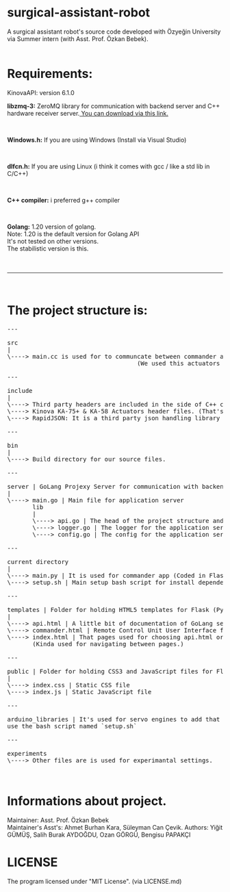 # surgical-assistant-robot
A surgical assistant robot's source code developed with Özyeğin University via Summer
intern (with Asst. Prof. Özkan Bebek).
<br>
<br>

# Requirements:

KinovaAPI: version 6.1.0
<br>

<b>libzmq-3:</b> ZeroMQ library for communication with backend server and C++ hardware receiver server.<a href="https://zeromq.org/download/"> You can download via this link.</a>

<br>

<b>Windows.h:</b> If you are using Windows (Install via Visual Studio)

<br>

<b>dlfcn.h:</b> If you are using Linux (i think it comes with gcc / like a std lib in C/C++)

<br>

<b>C++ compiler:</b> i preferred g++ compiler

<br>

<b>Golang:</b> 1.20 version of golang.<br>
Note: 1.20 is the default version for Golang API<br>
It's not tested on other versions.<br>
The stabilistic version is this.<br>
<br>
<br>

---

<br>

# The project structure is:
<pre>
---

src
|
\----> main.cc is used for to communcate between commander and hardware. (Kinova KA-75+ & KA-58 Actuators)
                                    (We used this actuators for moving surgical-assistant-robot)

---

include
|
\----> Third party headers are included in the side of C++ code.
\----> Kinova KA-75+ & KA-58 Actuators header files. (That's not enoug for usage you need .so dynamic libraries to use them.)
\----> RapidJSON: It is a third party json handling library developed by Tencent Coorparation. (The PUBG one)

---

bin
|
\----> Build directory for our source files.

---

server | GoLang Projexy Server for communication with backend server and C++ hardware sender/receiver server.
|
\----> main.go | Main file for application server
       lib
       |
       \----> api.go | The head of the project structure and the api handlers for the application server.
       \----> logger.go | The logger for the application server.
       \----> config.go | The config for the application server.

---

current directory
|
\----> main.py | It is used for commander app (Coded in Flask).
\----> setup.sh | Main setup bash script for install dependencies of this project.

---

templates | Folder for holding HTML5 templates for Flask (Python3 micro backend framework)
|
\----> api.html | A little bit of documentation of GoLang server usage.
\----> commander.html | Remote Control Unit User Interface for Commander.
\----> index.html | That pages used for choosing api.html or commander.html 
       (Kinda used for navigating between pages.)

---

public | Folder for holding CSS3 and JavaScript files for Flask Server. (Commander Desktop App Server)
|
\----> index.css | Static CSS file
\----> index.js | Static JavaScript file

---

arduino_libraries | It's used for servo engines to add that your Arduino IDE
use the bash script named `setup.sh`

---

experiments
\----> Other files are is used for experimantal settings.
</pre>
<br>

# Informations about project.
Maintainer: Asst. Prof. Özkan Bebek <br>
Maintainer's Asst's: Ahmet Burhan Kara, Süleyman Can Çevik.
Authors: Yiğit GÜMÜŞ, Salih Burak AYDOĞDU, Ozan GÖRGÜ, Bengisu PAPAKÇI

# LICENSE
The program licensed under "MIT License". (via LICENSE.md)
